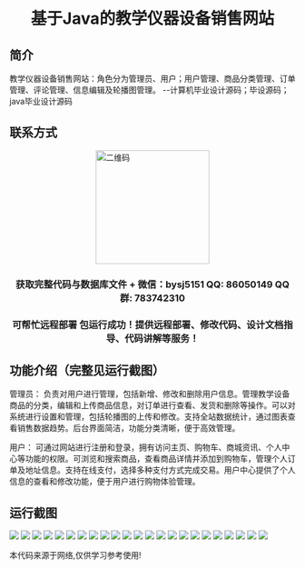 <p><h1 align="center">基于Java的教学仪器设备销售网站</h1></p>

## 简介
教学仪器设备销售网站：角色分为管理员、用户；用户管理、商品分类管理、订单管理、评论管理、信息编辑及轮播图管理。    --计算机毕业设计源码；毕设源码；java毕业设计源码


## 联系方式
<img src="https://bs-1329754181.cos.ap-shanghai.myqcloud.com/wx.jpg" alt="二维码" style="display: block; margin: 0 auto;" width="200px">
<p><h3 align="center">获取完整代码与数据库文件 + 微信：bysj5151 QQ: 86050149 QQ群: 783742310</h3></p>
<p><h3 align="center">可帮忙远程部署 包运行成功！提供远程部署、修改代码、设计文档指导、代码讲解等服务！</h3></p>

## 功能介绍（完整见运行截图）
管理员： 负责对用户进行管理，包括新增、修改和删除用户信息。管理教学设备商品的分类，编辑和上传商品信息，对订单进行查看、发货和删除等操作。可以对系统进行设置和管理，包括轮播图的上传和修改。支持全站数据统计，通过图表查看销售数据趋势。后台界面简洁，功能分类清晰，便于高效管理。

用户： 可通过网站进行注册和登录，拥有访问主页、购物车、商城资讯、个人中心等功能的权限。可浏览和搜索商品，查看商品详情并添加到购物车，管理个人订单及地址信息。支持在线支付，选择多种支付方式完成交易。用户中心提供了个人信息的查看和修改功能，便于用户进行购物体验管理。


## 运行截图
![](https://bs-1329754181.cos.ap-shanghai.myqcloud.com/ssm/JavaTeachingInstrumentSalesWebsite/img/001.jpg)
![](https://bs-1329754181.cos.ap-shanghai.myqcloud.com/ssm/JavaTeachingInstrumentSalesWebsite/img/002.jpg)
![](https://bs-1329754181.cos.ap-shanghai.myqcloud.com/ssm/JavaTeachingInstrumentSalesWebsite/img/003.jpg)
![](https://bs-1329754181.cos.ap-shanghai.myqcloud.com/ssm/JavaTeachingInstrumentSalesWebsite/img/004.jpg)
![](https://bs-1329754181.cos.ap-shanghai.myqcloud.com/ssm/JavaTeachingInstrumentSalesWebsite/img/005.jpg)
![](https://bs-1329754181.cos.ap-shanghai.myqcloud.com/ssm/JavaTeachingInstrumentSalesWebsite/img/006.jpg)
![](https://bs-1329754181.cos.ap-shanghai.myqcloud.com/ssm/JavaTeachingInstrumentSalesWebsite/img/007.jpg)
![](https://bs-1329754181.cos.ap-shanghai.myqcloud.com/ssm/JavaTeachingInstrumentSalesWebsite/img/008.jpg)
![](https://bs-1329754181.cos.ap-shanghai.myqcloud.com/ssm/JavaTeachingInstrumentSalesWebsite/img/009.jpg)
![](https://bs-1329754181.cos.ap-shanghai.myqcloud.com/ssm/JavaTeachingInstrumentSalesWebsite/img/010.jpg)
![](https://bs-1329754181.cos.ap-shanghai.myqcloud.com/ssm/JavaTeachingInstrumentSalesWebsite/img/011.jpg)
![](https://bs-1329754181.cos.ap-shanghai.myqcloud.com/ssm/JavaTeachingInstrumentSalesWebsite/img/012.jpg)
![](https://bs-1329754181.cos.ap-shanghai.myqcloud.com/ssm/JavaTeachingInstrumentSalesWebsite/img/013.jpg)
![](https://bs-1329754181.cos.ap-shanghai.myqcloud.com/ssm/JavaTeachingInstrumentSalesWebsite/img/014.jpg)
![](https://bs-1329754181.cos.ap-shanghai.myqcloud.com/ssm/JavaTeachingInstrumentSalesWebsite/img/015.jpg)
![](https://bs-1329754181.cos.ap-shanghai.myqcloud.com/ssm/JavaTeachingInstrumentSalesWebsite/img/016.jpg)
![](https://bs-1329754181.cos.ap-shanghai.myqcloud.com/ssm/JavaTeachingInstrumentSalesWebsite/img/017.jpg)
![](https://bs-1329754181.cos.ap-shanghai.myqcloud.com/ssm/JavaTeachingInstrumentSalesWebsite/img/018.jpg)
![](https://bs-1329754181.cos.ap-shanghai.myqcloud.com/ssm/JavaTeachingInstrumentSalesWebsite/img/019.jpg)
![](https://bs-1329754181.cos.ap-shanghai.myqcloud.com/ssm/JavaTeachingInstrumentSalesWebsite/img/020.jpg)
![](https://bs-1329754181.cos.ap-shanghai.myqcloud.com/ssm/JavaTeachingInstrumentSalesWebsite/img/021.jpg)
![](https://bs-1329754181.cos.ap-shanghai.myqcloud.com/ssm/JavaTeachingInstrumentSalesWebsite/img/022.jpg)
![](https://bs-1329754181.cos.ap-shanghai.myqcloud.com/ssm/JavaTeachingInstrumentSalesWebsite/img/023.jpg)

<p>本代码来源于网络,仅供学习参考使用!</p>
